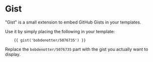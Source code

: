 Gist
====

"Gist" is a small extension to embed GitHub Gists in your templates.
 
Use it by simply placing the following in your template:

```twig
    {{ gist('bobdenotter/5076735') }}
```

Replace the `bobdenotter/5076735` part with the gist you actually want to display. 


